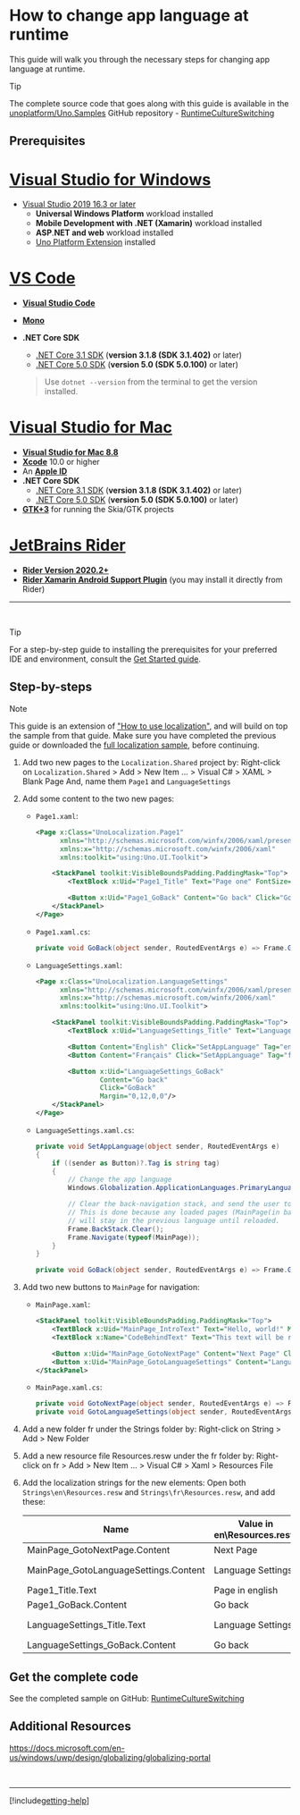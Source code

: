 # How to change app language at runtime

This guide will walk you through the necessary steps for changing app language at runtime.

> [!TIP]
> The complete source code that goes along with this guide is available in the [unoplatform/Uno.Samples](https://github.com/unoplatform/Uno.Samples) GitHub repository - [RuntimeCultureSwitching](https://github.com/unoplatform/Uno.Samples/tree/master/UI/LocalizationSamples/RuntimeCultureSwitching)

## Prerequisites

# [Visual Studio for Windows](#tab/tabid-vswin)

* [Visual Studio 2019 16.3 or later](http://www.visualstudio.com/downloads/)
  * **Universal Windows Platform** workload installed
  * **Mobile Development with .NET (Xamarin)** workload installed
  * **ASP**.**NET and web** workload installed
  * [Uno Platform Extension](https://marketplace.visualstudio.com/items?itemName=nventivecorp.uno-platform-addin) installed

# [VS Code](#tab/tabid-vscode)

* [**Visual Studio Code**](https://code.visualstudio.com/)

* [**Mono**](https://www.mono-project.com/download/stable/)

* **.NET Core SDK**
    * [.NET Core 3.1 SDK](https://dotnet.microsoft.com/download/dotnet-core/3.1) (**version 3.1.8 (SDK 3.1.402)** or later)
    * [.NET Core 5.0 SDK](https://dotnet.microsoft.com/download/dotnet-core/5.0) (**version 5.0 (SDK 5.0.100)** or later)

    > Use `dotnet --version` from the terminal to get the version installed.

# [Visual Studio for Mac](#tab/tabid-vsmac)

* [**Visual Studio for Mac 8.8**](https://visualstudio.microsoft.com/vs/mac/)
* [**Xcode**](https://apps.apple.com/us/app/xcode/id497799835?mt=12) 10.0 or higher
* An [**Apple ID**](https://support.apple.com/en-us/HT204316)
* **.NET Core SDK**
    * [.NET Core 3.1 SDK](https://dotnet.microsoft.com/download/dotnet-core/3.1) (**version 3.1.8 (SDK 3.1.402)** or later)
    * [.NET Core 5.0 SDK](https://dotnet.microsoft.com/download/dotnet-core/5.0) (**version 5.0 (SDK 5.0.100)** or later)
* [**GTK+3**](https://formulae.brew.sh/formula/gtk+3) for running the Skia/GTK projects

# [JetBrains Rider](#tab/tabid-rider)

* [**Rider Version 2020.2+**](https://www.jetbrains.com/rider/download/)
* [**Rider Xamarin Android Support Plugin**](https://plugins.jetbrains.com/plugin/12056-rider-xamarin-android-support/) (you may install it directly from Rider)

***

<br>

> [!Tip]
> For a step-by-step guide to installing the prerequisites for your preferred IDE and environment, consult the [Get Started guide](../get-started.md).

## Step-by-steps
> [!NOTE]
> This guide is an extension of ["How to use localization"](localization.md), and will build on top the sample from that guide.
> Make sure you have completed the previous guide or downloaded the [full localization sample](https://github.com/unoplatform/Uno.Samples/tree/master/UI/LocalizationSamples/Localization), before continuing.

1. Add two new pages to the `Localization.Shared` project by:
    Right-click on `Localization.Shared` > Add > New Item ... > Visual C# > XAML > Blank Page
    And, name them `Page1` and `LanguageSettings`
1. Add some content to the two new pages:
    - `Page1.xaml`:
        ```xml
        <Page x:Class="UnoLocalization.Page1"
              xmlns="http://schemas.microsoft.com/winfx/2006/xaml/presentation"
              xmlns:x="http://schemas.microsoft.com/winfx/2006/xaml"
              xmlns:toolkit="using:Uno.UI.Toolkit">

            <StackPanel toolkit:VisibleBoundsPadding.PaddingMask="Top">
                <TextBlock x:Uid="Page1_Title" Text="Page one" FontSize="30" />

                <Button x:Uid="Page1_GoBack" Content="Go back" Click="GoBack" />
            </StackPanel>
        </Page>
        ```
    - `Page1.xaml.cs`:
        ```cs
        private void GoBack(object sender, RoutedEventArgs e) => Frame.GoBack();
        ```
    - `LanguageSettings.xaml`:
        ```xml
        <Page x:Class="UnoLocalization.LanguageSettings"
              xmlns="http://schemas.microsoft.com/winfx/2006/xaml/presentation"
              xmlns:x="http://schemas.microsoft.com/winfx/2006/xaml"
              xmlns:toolkit="using:Uno.UI.Toolkit">

            <StackPanel toolkit:VisibleBoundsPadding.PaddingMask="Top">
                <TextBlock x:Uid="LanguageSettings_Title" Text="Language Settings" FontSize="30" />

                <Button Content="English" Click="SetAppLanguage" Tag="en" />
                <Button Content="Français" Click="SetAppLanguage" Tag="fr" />

                <Button x:Uid="LanguageSettings_GoBack"
                        Content="Go back"
                        Click="GoBack"
                        Margin="0,12,0,0"/>
            </StackPanel>
        </Page>
        ```
    - `LanguageSettings.xaml.cs`:
        ```cs
        private void SetAppLanguage(object sender, RoutedEventArgs e)
        {
            if ((sender as Button)?.Tag is string tag)
            {
                // Change the app language
                Windows.Globalization.ApplicationLanguages.PrimaryLanguageOverride = tag;

                // Clear the back-navigation stack, and send the user to MainPage
                // This is done because any loaded pages (MainPage(in back-stack) and LanguageSettings (current active page))
                // will stay in the previous language until reloaded.
                Frame.BackStack.Clear();
                Frame.Navigate(typeof(MainPage));
            }
        }

        private void GoBack(object sender, RoutedEventArgs e) => Frame.GoBack();
        ```

1. Add two new buttons to `MainPage` for navigation:
    - `MainPage.xaml`:
        ```xml
        <StackPanel toolkit:VisibleBoundsPadding.PaddingMask="Top">
            <TextBlock x:Uid="MainPage_IntroText" Text="Hello, world!" Margin="20" FontSize="30" />
            <TextBlock x:Name="CodeBehindText" Text="This text will be replaced" />

            <Button x:Uid="MainPage_GotoNextPage" Content="Next Page" Click="GotoNextPage" />
            <Button x:Uid="MainPage_GotoLanguageSettings" Content="Language Settings" Click="GotoLanguageSettings" />
        </StackPanel>
        ```
    - `MainPage.xaml.cs`:
        ```cs
        private void GotoNextPage(object sender, RoutedEventArgs e) => Frame.Navigate(typeof(Page1));
        private void GotoLanguageSettings(object sender, RoutedEventArgs e) => Frame.Navigate(typeof(LanguageSettings));
        ```
1. Add a new folder fr under the Strings folder by: Right-click on String > Add > New Folder

1. Add a new resource file Resources.resw under the fr folder by: Right-click on fr > Add > New Item ... > Visual C# > Xaml > Resources File

1. Add the localization strings for the new elements:
    Open both `Strings\en\Resources.resw` and `Strings\fr\Resources.resw`, and add these:

    |Name|Value in en\Resources.resw|Value in fr\Resources.resw|
    |-|-|-|
    |MainPage_GotoNextPage.Content|Next Page|Page suivante|
    |MainPage_GotoLanguageSettings.Content|Language Settings|Paramètres de langue|
    |Page1_Title.Text|Page in english|Page en français
    |Page1_GoBack.Content|Go back|Retourner|
    |LanguageSettings_Title.Text|Language Settings|Paramètres de langue|
    |LanguageSettings_GoBack.Content|Go back|Retourner|

## Get the complete code

See the completed sample on GitHub: [RuntimeCultureSwitching](https://github.com/unoplatform/Uno.Samples/tree/master/UI/LocalizationSamples/RuntimeCultureSwitching)

## Additional Resources
https://docs.microsoft.com/en-us/windows/uwp/design/globalizing/globalizing-portal

<br>

***

[!include[getting-help](getting-help.md)]
